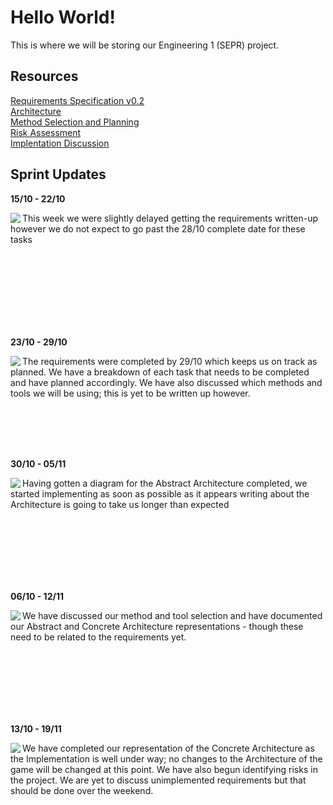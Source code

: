 # Hello World!

This is where we will be storing our Engineering 1 (SEPR) project.

## Resources

[Requirements Specification v0.2](https://docs.google.com/document/d/1v0_sddPfRPqGsccSrqBtwoPZgXGJemVWQHNu6L7nLQA/edit?usp=sharing)  
[Architecture](https://docs.google.com/document/d/1cybAkH7rMg2B_xwZuOb-Dg47knBxdxyq5zAsRYUCKUs/edit?usp=sharing)  
[Method Selection and Planning](https://docs.google.com/document/d/1VLkGLXZ6Fqu2J9qZqJ25To38Dz7wApxUYSPNd_2f7xY/edit?usp=sharing)  
[Risk Assessment](https://docs.google.com/document/d/1SlJDxLYpFV0tN-INbKLkzhi6NVLV4xNTBugW1xpC0Pg/edit?usp=sharing)  
[Implentation Discussion](https://docs.google.com/document/d/1J6kzp1heU8SUgIHUlTRglJRRTzFKsktP8xReDOo23vk/edit?usp=sharing)  

## Sprint Updates

**15/10 - 22/10**  
  
<img align="left" src="https://user-images.githubusercontent.com/72558704/99911129-33ebe880-2cea-11eb-9769-46a48b1560f5.png">

This week we were slightly delayed getting the requirements written-up however we do not expect to go past the 28/10 complete date for these tasks  

<br><br><br><br><br><br><br>

**23/10 - 29/10**  
  
<img align="left" src="https://user-images.githubusercontent.com/72558704/99911366-c5a82580-2ceb-11eb-8154-eb9737c171ef.png">

The requirements were completed by 29/10 which keeps us on track as planned. We have a breakdown of each task that needs to be completed and have planned accordingly. We have also discussed which methods and tools we will be using; this is yet to be written up however.  

<br><br><br><br>

**30/10 - 05/11**  
  
<img align="left" src="https://user-images.githubusercontent.com/72558704/99911389-eb352f00-2ceb-11eb-83c6-fd771ef10de9.png">  
  
Having gotten a diagram for the Abstract Architecture completed, we started implementing as soon as possible as it appears writing about the Architecture is going to take us longer than expected  

<br><br><br><br><br><br>

**06/10 - 12/11**  
  

<img align="left" src="https://user-images.githubusercontent.com/72558704/99911541-1cfac580-2ced-11eb-8255-bac555408db2.png">  

We have discussed our method and tool selection and have documented our Abstract and Concrete Architecture representations - though these need to be related to the requirements yet.  

<br><br><br><br><br><br>

**13/10 - 19/11**  
  
<img align="left" src="https://user-images.githubusercontent.com/72558704/99911785-93e48e00-2cee-11eb-8fa6-1c2648e760c7.png">

We have completed our representation of the Concrete Architecture as the Implementation is well under way; no changes to the Architecture of the game will be changed at this point. We have also begun identifying risks in the project.  We are yet to discuss unimplemented requirements but that should be done over the weekend.  

<br><br><br><br><br><br>
